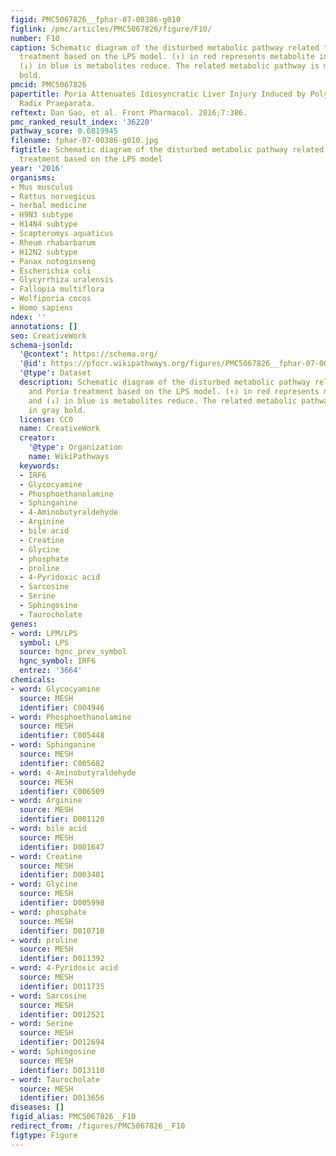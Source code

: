 ```yaml
---
figid: PMC5067826__fphar-07-00386-g010
figlink: /pmc/articles/PMC5067826/figure/F10/
number: F10
caption: Schematic diagram of the disturbed metabolic pathway related to PM and Poria
  treatment based on the LPS model. (↑) in red represents metabolite increase and
  (↓) in blue is metabolites reduce. The related metabolic pathway is marked in gray
  bold.
pmcid: PMC5067826
papertitle: Poria Attenuates Idiosyncratic Liver Injury Induced by Polygoni Multiflori
  Radix Praeparata.
reftext: Dan Gao, et al. Front Pharmacol. 2016;7:386.
pmc_ranked_result_index: '36220'
pathway_score: 0.6819945
filename: fphar-07-00386-g010.jpg
figtitle: Schematic diagram of the disturbed metabolic pathway related to PM and Poria
  treatment based on the LPS model
year: '2016'
organisms:
- Mus musculus
- Rattus norvegicus
- herbal medicine
- H9N3 subtype
- H14N4 subtype
- Scapteromys aquaticus
- Rheum rhabarbarum
- H12N2 subtype
- Panax notoginseng
- Escherichia coli
- Glycyrrhiza uralensis
- Fallopia multiflora
- Wolfiporia cocos
- Homo sapiens
ndex: ''
annotations: []
seo: CreativeWork
schema-jsonld:
  '@context': https://schema.org/
  '@id': https://pfocr.wikipathways.org/figures/PMC5067826__fphar-07-00386-g010.html
  '@type': Dataset
  description: Schematic diagram of the disturbed metabolic pathway related to PM
    and Poria treatment based on the LPS model. (↑) in red represents metabolite increase
    and (↓) in blue is metabolites reduce. The related metabolic pathway is marked
    in gray bold.
  license: CC0
  name: CreativeWork
  creator:
    '@type': Organization
    name: WikiPathways
  keywords:
  - IRF6
  - Glycocyamine
  - Phosphoethanolamine
  - Sphinganine
  - 4-Aminobutyraldehyde
  - Arginine
  - bile acid
  - Creatine
  - Glycine
  - phosphate
  - proline
  - 4-Pyridoxic acid
  - Sarcosine
  - Serine
  - Sphingosine
  - Taurocholate
genes:
- word: LPM/LPS
  symbol: LPS
  source: hgnc_prev_symbol
  hgnc_symbol: IRF6
  entrez: '3664'
chemicals:
- word: Glycocyamine
  source: MESH
  identifier: C004946
- word: Phosphoethanolamine
  source: MESH
  identifier: C005448
- word: Sphinganine
  source: MESH
  identifier: C005682
- word: 4-Aminobutyraldehyde
  source: MESH
  identifier: C006509
- word: Arginine
  source: MESH
  identifier: D001120
- word: bile acid
  source: MESH
  identifier: D001647
- word: Creatine
  source: MESH
  identifier: D003401
- word: Glycine
  source: MESH
  identifier: D005998
- word: phosphate
  source: MESH
  identifier: D010710
- word: proline
  source: MESH
  identifier: D011392
- word: 4-Pyridoxic acid
  source: MESH
  identifier: D011735
- word: Sarcosine
  source: MESH
  identifier: D012521
- word: Serine
  source: MESH
  identifier: D012694
- word: Sphingosine
  source: MESH
  identifier: D013110
- word: Taurocholate
  source: MESH
  identifier: D013656
diseases: []
figid_alias: PMC5067826__F10
redirect_from: /figures/PMC5067826__F10
figtype: Figure
---
```

